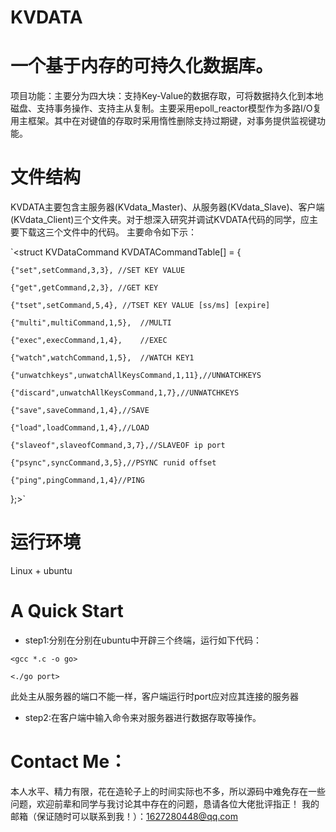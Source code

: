 # KVDATA
# 一个基于内存的可持久化数据库。
项目功能：主要分为四大块：支持Key-Value的数据存取，可将数据持久化到本地磁盘、支持事务操作、支持主从复制。主要采用epoll_reactor模型作为多路I/O复用主框架。其中在对键值的存取时采用惰性删除支持过期键，对事务提供监视键功能。

# 文件结构
KVDATA主要包含主服务器(KVdata_Master)、从服务器(KVdata_Slave)、客户端(KVdata_Client)三个文件夹。对于想深入研究并调试KVDATA代码的同学，应主要下载这三个文件中的代码。
主要命令如下示：

`<struct KVDataCommand KVDATACommandTable[] = {

    {"set",setCommand,3,3}, //SET KEY VALUE
    
    {"get",getCommand,2,3}, //GET KEY
    
    {"tset",setCommand,5,4}, //TSET KEY VALUE [ss/ms] [expire]
    
    {"multi",multiCommand,1,5},  //MULTI
    
    {"exec",execCommand,1,4},    //EXEC
    
    {"watch",watchCommand,1,5},  //WATCH KEY1
    
    {"unwatchkeys",unwatchAllKeysCommand,1,11},//UNWATCHKEYS
    
    {"discard",unwatchAllKeysCommand,1,7},//UNWATCHKEYS
    
    {"save",saveCommand,1,4},//SAVE
    
    {"load",loadCommand,1,4},//LOAD
    
    {"slaveof",slaveofCommand,3,7},//SLAVEOF ip port
    
    {"psync",syncCommand,3,5},//PSYNC runid offset
    
    {"ping",pingCommand,1,4}//PING
    
};>`

# 运行环境
Linux + ubuntu

# A Quick Start
* step1:分别在分别在ubuntu中开辟三个终端，运行如下代码：

`<gcc *.c -o go>`

`<./go port>` 

此处主从服务器的端口不能一样，客户端运行时port应对应其连接的服务器

* step2:在客户端中输入命令来对服务器进行数据存取等操作。

# Contact Me：
本人水平、精力有限，花在造轮子上的时间实际也不多，所以源码中难免存在一些问题，欢迎前辈和同学与我讨论其中存在的问题，恳请各位大佬批评指正！
我的邮箱（保证随时可以联系到我！）：1627280448@qq.com
